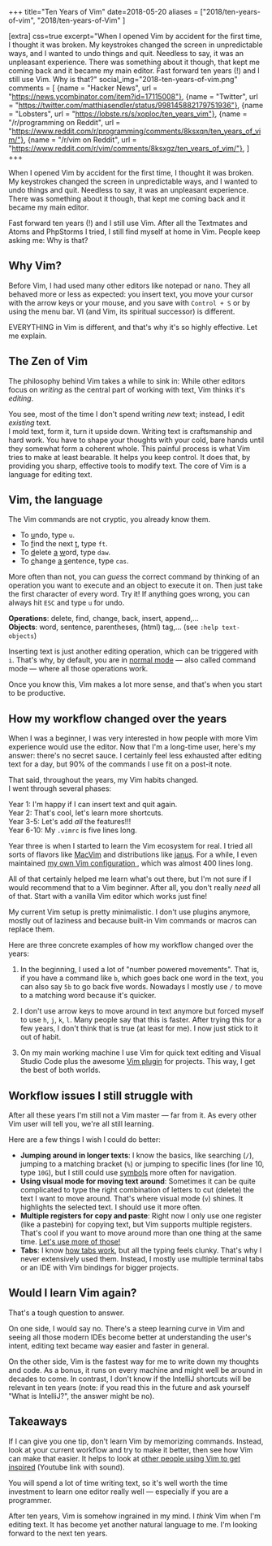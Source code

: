 +++
title="Ten Years of Vim"
date=2018-05-20
aliases = ["2018/ten-years-of-vim", "2018/ten-years-of-Vim" ]

[extra]
css=true
excerpt="When I opened Vim by accident for the first time, I thought it was broken. My keystrokes changed the screen in unpredictable ways, and I wanted to undo things and quit. Needless to say, it was an unpleasant experience. There was something about it though, that kept me coming back and it became my main editor. Fast forward ten years (!) and I still use Vim. Why is that?"
social_img="2018-ten-years-of-vim.png"
comments = [
  {name = "Hacker News", url = "https://news.ycombinator.com/item?id=17115008"},
  {name = "Twitter", url = "https://twitter.com/matthiasendler/status/998145882179751936"},
  {name = "Lobsters", url = "https://lobste.rs/s/xoploc/ten_years_vim"},
  {name = "/r/programming on Reddit", url = "https://www.reddit.com/r/programming/comments/8ksxqn/ten_years_of_vim/"},
  {name = "/r/vim on Reddit", url = "https://www.reddit.com/r/vim/comments/8ksxgz/ten_years_of_vim/"},
]
+++

<div class="vim">
<div class="cursor"></div>
</div>

When I opened Vim by accident for the first time, I thought it was broken. My
keystrokes changed the screen in unpredictable ways, and I wanted to undo things
and quit. Needless to say, it was an unpleasant experience. There was something
about it though, that kept me coming back and it became my main editor.

Fast forward ten years (!) and I still use Vim.
After all the Textmates and Atoms and PhpStorms I tried, I still find myself at home in Vim.
People keep asking me: Why is that?

## Why Vim?

Before Vim, I had used many other editors like notepad or nano. They all behaved more or less as expected: you insert text, you move your cursor with the arrow keys or your mouse, and you save with `Control + S` or by using the menu bar. VI (and Vim, its spiritual successor) is different.

EVERYTHING in Vim is different, and that's why it's so highly effective. Let me explain.

## The Zen of Vim

The philosophy behind Vim takes a while to sink in:
While other editors focus on _writing_ as the central part of working with text, Vim thinks it's _editing_.

You see, most of the time I don't spend writing _new_ text; instead, I edit _existing_ text.  
I mold text, form it, turn it upside down.
Writing text is craftsmanship and hard work. You have to shape your thoughts with your cold, bare hands until they somewhat form a coherent whole.
This painful process is what Vim tries to make at least bearable. It helps you keep control.
It does that, by providing you sharp, effective tools to modify text.
The core of Vim is a language for editing text.

## Vim, the language

The Vim commands are not cryptic, you already know them.

- To <u>u</u>ndo, type `u`.
- To <u>f</u>ind the next <u>t</u>, type `ft`.
- To <u>d</u>elete <u>a</u> <u>w</u>ord, type `daw`.
- To <u>c</u>hange <u>a</u> <u>s</u>entence, type `cas`.

More often than not, you can _guess_ the correct command by thinking of an operation you want to execute and an object to execute it on.
Then just take the first character of every word. Try it!
If anything goes wrong, you can always hit `ESC` and type `u` for undo.

**Operations**: delete, find, change, back, insert, append,...  
**Objects**: word, sentence, parentheses, (html) tag,... (see `:help text-objects`)

Inserting text is just another editing operation, which can be triggered with `i`.
That's why, by default, you are in [normal mode](https://en.wikibooks.org/wiki/Learning_the_vi_Editor/Vim/Modes) &mdash; also called command mode &mdash; where all those operations work.

Once you know this, Vim makes a lot more sense, and that's when you start to be productive.

## How my workflow changed over the years

When I was a beginner, I was very interested in how people with more Vim experience would use the editor.
Now that I'm a long-time user, here's my answer: there's no secret sauce.
I certainly feel less exhausted after editing text for a day, but 90% of the commands I use fit on a post-it note.

That said, throughout the years, my Vim habits changed.  
I went through several phases:

Year 1: I'm happy if I can insert text and quit again.  
Year 2: That's cool, let's learn more shortcuts.  
Year 3-5: Let's add _all_ the features!!!  
Year 6-10: My `.vimrc` is five lines long.

Year three is when I started to learn the Vim ecosystem for real.
I tried all sorts of flavors like [MacVim](https://macvim-dev.github.io/macvim/) and distributions like [janus](https://github.com/carlhuda/janus).
For a while, I even maintained [my own Vim configuration
](https://github.com/mre/dotVim/blob/master/.vimrc), which was almost 400 lines long.

All of that certainly helped me learn what's out there, but I'm not sure if I would recommend that to a Vim beginner.
After all, you don't really _need_ all of that. Start with a vanilla Vim editor which works just fine!

My current Vim setup is pretty minimalistic. I don't use plugins anymore, mostly out of laziness and because built-in Vim commands or macros can replace them.

Here are three concrete examples of how my workflow changed over the years:

1. In the beginning, I used a lot of "number powered movements". That is, if you have a command like `b`, which goes back one word in the text, you can also say `5b` to go back five words. Nowadays I mostly use `/` to move to a matching word because it's quicker.

2. I don't use arrow keys to move around in text anymore but forced myself to use `h`, `j`, `k`, `l`. Many people say that this is faster. After trying this for a few years, I don't think that is true (at least for me). I now just stick to it out of habit.

3. On my main working machine I use Vim for quick text editing and Visual Studio Code plus the awesome [Vim plugin](https://github.com/VSCodeVim/Vim) for projects. This way, I get the best of both worlds.

## Workflow issues I still struggle with

After all these years I'm still not a Vim master &mdash; far from it.
As every other Vim user will tell you, we're all still learning.

Here are a few things I wish I could do better:

- **Jumping around in longer texts**: I know the basics, like searching (`/`), jumping to a matching bracket (`%`) or jumping to specific lines (for line 10, type `10G`), but I still could use [symbols](<https://en.wikipedia.org/wiki/Symbol_(programming)>) more often for navigation.
- **Using visual mode for moving text around**: Sometimes it can be quite complicated to type the right combination of letters to cut (delete) the text I want to move around. That's where visual mode (`v`) shines. It highlights the selected text. I should use it more often.
- **Multiple registers for copy and paste**: Right now I only use one register (like a pastebin) for copying text, but Vim supports multiple registers. That's cool if you want to move around more than one thing at the same time. [Let's use more of those!](https://vim.fandom.com/wiki/Copy%2c_cut_and_paste)
- **Tabs**: I know [how tabs work](https://vim.fandom.com/wiki/Using_tab_pages), but all the typing feels clunky. That's why I never extensively used them. Instead, I mostly use multiple terminal tabs or an IDE with Vim bindings for bigger projects.

## Would I learn Vim again?

That's a tough question to answer.

On one side, I would say no.
There's a steep learning curve in Vim and seeing all those modern IDEs become better at understanding the user's intent, editing text became way easier and faster in general.

On the other side, Vim is the fastest way for me to write down my thoughts and code. As a bonus, it runs on every machine and might well be around in decades to come. In contrast, I don't know if the IntelliJ shortcuts will be relevant in ten years (note: if you read this in the future and ask yourself "What is IntelliJ?", the answer might be no).

## Takeaways

If I can give you one tip, don't learn Vim by memorizing commands. Instead, look at your current workflow and try to make it better, then see how Vim can make that easier. It helps to look at [other people using Vim to get inspired](https://youtu.be/yG-UaBJXZ80?t=43m12s) (Youtube link with sound).

You will spend a lot of time writing text, so it's well worth the time investment to learn one editor really well &mdash; especially if you are a programmer.

After ten years, Vim is somehow ingrained in my mind. I _think_ Vim when I'm editing text. It has become yet another natural language to me. I'm looking forward to the next ten years.

